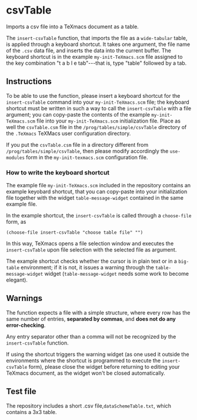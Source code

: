 # csvTable
Imports a csv file into a TeXmacs document as a table.

The `insert-csvTable` function, that imports the file as a `wide-tabular` table, is applied through a keyboard shortcut. It takes one argument, the file name of the `.csv` data file, and inserts the data into the current buffer.
The keyboard shortcut is in the example `my-init-TeXmacs.scm` file assigned to the key combination "t a b l e tab"---that is, type "table" followed by a tab.


## Instructions

To be able to use the function, please insert a keyboard shortcut for the `insert-csvTable` command into your `my-init-TeXmacs.scm` file; the keyboard shortcut must be written in such a way to call the `insert-csvTable` with a file argument; you can copy-paste the contents of the example `my-init-TeXmacs.scm` file into your `my-init-TeXmacs.scm` initialization file. Place as well the `csvTable.csm` file in the `/prog/tables/simple/csvTable` directory of the `.TeXmacs` TeXMacs user configuration directory.

If  you put  the `csvTable.csm` file in a directory different from `/prog/tables/simple/csvTable`, then please modify accordingly the `use-modules` form in the `my-init-texmacs.scm` configuration file.

### How to write the keyboard shortcut

The example file `my-init-TeXmacs.scm` included in the repository contains an example keyobard shortcut, that you can copy-paste into your initialization file together with the widget `table-message-widget` contained in the same example file.

In the example shortcut, the `insert-csvTable` is called through a `choose-file` form, as
```
(choose-file insert-csvTable "choose table file" "")
```
In this way, TeXmacs opens a file selection window and executes the `insert-csvTable` upon file selection with the selected file as argument.

The example shortcut checks whether the cursor is in plain text or in a `big-table` environment; if it is not, it issues a warning through the `table-message-widget` widget (`table-message-widget` needs some work to become elegant).

## Warnings

The function expects a file with a simple structure, where every row has the same number of entries, **separated by commas**, and **does not do any error-checking**.

Any entry separator other than a comma will not be recognized by the `insert-csvTable` function.

If using the shortcut triggers the warning widget (as one used it outside the environments where the shortcut is programmed to execute the `insert-csvTable` form), please close the widget before returning to editing your TeXmacs document, as the widget won't be closed automatically.

## Test file

The repository includes a short .csv file,`dataSchemeTable.txt`, which contains a 3x3 table. 

